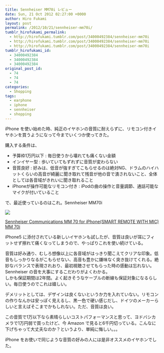 ```yaml
---
title: Sennheiser MM70i レビュー
date: Sun, 21 Oct 2012 02:27:00 +0000
author: Hiro Fukami
layout: post
permalink: /2012/10/21/sennheiser-mm70i/
tumblr_hirofukami_permalink:
  - http://hirofukami.tumblr.com/post/34000492384/sennheiser-mm70i
  - http://hirofukami.tumblr.com/post/34000492384/sennheiser-mm70i
  - http://hirofukami.tumblr.com/post/34000492384/sennheiser-mm70i
tumblr_hirofukami_id:
  - 34000492384
  - 34000492384
  - 34000492384
original_post_id:
  - 74
  - 74
  - 74
categories:
  - Shopping
tags:
  - earphone
  - iphone
  - sennheiser
  - shopping
---
```

iPhone を使い始めた時、純正のイヤホンの音質に耐えらずに、リモコン付きイヤホンを買うようになって今までいくつか使ってきた。

購入する条件は、

*   予算枠1万円以下&#160;: 毎日使うから壊れても痛くない金額
*   インイヤー型&#160;: 歩いていてもずれずに音質が変わらない
*   音質良好&#160;: 好みは、低音が強すぎてこもらせるのは絶対NG、ドラムのハイハットくらいの高音が綺麗に聞き取れて残音が他の音で潰されないこと、全体としては各音域がきれいに聞き取れること
*   iPhoneが操作可能なリモコン付き&#160;: iPodの曲の操作と音量調節、通話可能なマイクが付いていること

で、最近使っているのはこれ。Sennheiser MM70i

<a href="http://www.amazon.co.jp/gp/product/B0042D6DPW/ref=as_li_ss_il?ie=UTF8&camp=247&creative=7399&creativeASIN=B0042D6DPW&linkCode=as2&tag=dsea-22" target="_blank"><img border="0" src="http://ws.assoc-amazon.jp/widgets/q?_encoding=UTF8&ASIN=B0042D6DPW&Format=_SL110_&ID=AsinImage&MarketPlace=JP&ServiceVersion=20070822&WS=1&tag=dsea-22" /></a><img src="http://www.assoc-amazon.jp/e/ir?t=dsea-22&l=as2&o=9&a=B0042D6DPW" width="1" height="1" border="0" alt="" style="border:none!important;margin:0!important;" />

<a href="http://www.amazon.co.jp/gp/product/B0042D6DPW/ref=as_li_ss_tl?ie=UTF8&camp=247&creative=7399&creativeASIN=B0042D6DPW&linkCode=as2&tag=dsea-22" target="_blank">Sennheiser Communications MM 70 for iPhone(SMART REMOTE WITH MIC) MM 70i</a><img src="http://www.assoc-amazon.jp/e/ir?t=dsea-22&l=as2&o=9&a=B0042D6DPW" width="1" height="1" border="0" alt="" style="border:none!important;margin:0!important;" />

iPhone5 に添付されている新しいイヤホンも試したが、音質は良いが耳にフィットせず擦れて痛くなってしまうので、やっぱりこれを使い続けている。

音質は好み通り、むしろ想像以上に各音域がはっきり聞こえてクリアな印象。低音もしっかりなるがこもらせない、高音も豊かに嫌味なく突き抜けてくれる。絶妙なバランスで表現されおり、最初視聴させてもらった時の感動は忘れない。Sennheiser の音を大事にするこだわりがよくわかる。  
しかも保証期間は2年間。よく起きそうなケーブルの断線も保証対象になるらしい。毎日使うのでこれは嬉しい。

デメリットとしては、デザインは良くないというか力を入れていない。リモコンの作りなんかは安っぽく見えるし、黒一色で硬い感じだし、ドイツのメーカーらしいと言えばそこまでかもしれない。ただ、音質は良い。

この音質で1万以下なら素晴らしいコストパフォーマンスと思って、ヨドバシカメラで1万円弱で買ったけど、今 Amazon で見ると6千円切っている。こんなに下げちゃって大丈夫なのか？というより、単純に悔しい。。。

iPhone をお使いで同じような音質の好みの人には是非オススメのイヤホンでした。